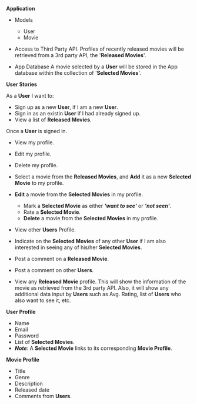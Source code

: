 **Application**
* Models
  * User
  * Movie


* Access to Third Party API.
  Profiles of recently released movies will be retrieved from a 3rd party API, the '**Released Movies**'.

* App Database
  A movie selected by a **User** will be stored in the App database within the collection of '**Selected Movies**'.

**User Stories**

As a **User** I want to:
* Sign up as a new **User**, if I am a new **User**.
* Sign in as an existin **User** if I had already signed up.
* View a list of **Released Movies**.

Once a **User** is signed in.  
* View my profile.  
* Edit my profile.
* Delete my profile.
* Select a movie from the **Released Movies**, and **Add** it as a new  **Selected Movie** to my profile.
* **Edit** a movie from the **Selected Movies** in my profile.
  * Mark a **Selected Movie** as either ***'want to see'*** or ***'not seen'***.
  * Rate a **Selected Movie**.
  * **Delete** a movie from the **Selected Movies** in my profile.
* View other **Users** Profile.
* Indicate on the **Selected Movies** of any other **User** if I am also interested in seeing any of his/her **Selected Movies**.
* Post a comment on a **Released Movie**.
* Post a comment on other **Users**.

* View any **Released Movie** profile.  This will show the information of the movie as retrieved from the 3rd party API. Also, it will show any additional data input by **Users** such as Avg. Rating, list of **Users** who also want to see it, etc.

**User Profile**
* Name
* Email
* Password
* List of **Selected Movies**.
* ***Note***: A **Selected Movie** links to its corresponding **Movie Profile**.

**Movie Profile**
* Title
* Genre
* Description
* Released date
* Comments from **Users**.
